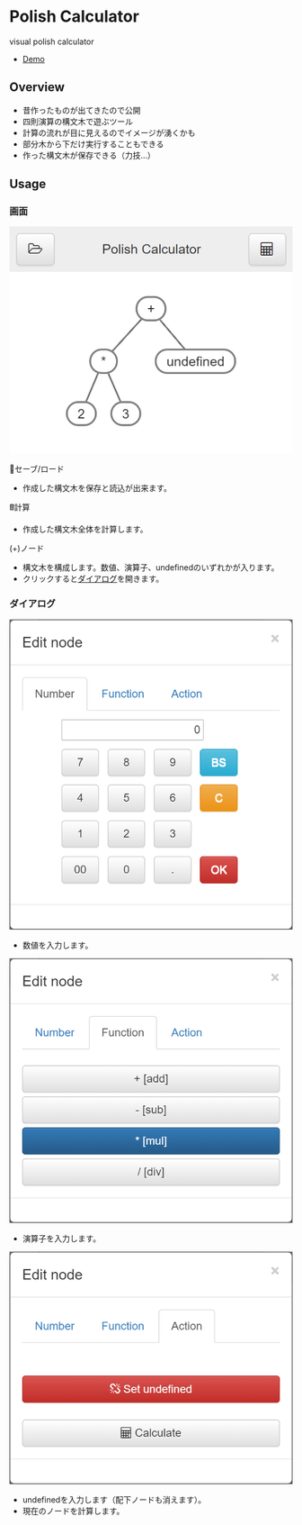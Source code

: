 Polish Calculator
=================
visual polish calculator

* [Demo](https://yamahei.github.io/polish/index.html)

Overview
--------

* 昔作ったものが出てきたので公開
* 四則演算の構文木で遊ぶツール
* 計算の流れが目に見えるのでイメージが湧くかも
* 部分木から下だけ実行することもできる
* 作った構文木が保存できる（力技…）

Usage
-----

### 画面

![image](img/tree-min.png)

📁セーブ/ロード
* 作成した構文木を保存と読込が出来ます。

🖩計算
* 作成した構文木全体を計算します。

(+)ノード
* 構文木を構成します。数値、演算子、undefinedのいずれかが入ります。
* クリックすると[ダイアログ](#ダイアログ)を開きます。

### ダイアログ

![image](img/dialog_number-min.png)
* 数値を入力します。

![image](img/dialog_function-min.png)
* 演算子を入力します。

![image](img/dialog_action-min.png)
* undefinedを入力します（配下ノードも消えます）。
* 現在のノードを計算します。